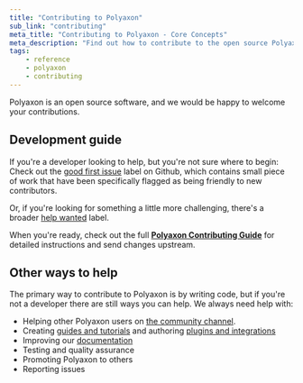 ```yaml
---
title: "Contributing to Polyaxon"
sub_link: "contributing"
meta_title: "Contributing to Polyaxon - Core Concepts"
meta_description: "Find out how to contribute to the open source Polyaxon software!"
tags:
    - reference
    - polyaxon
    - contributing
---
```


Polyaxon is an open source software, and we would be happy to welcome your contributions.


## Development guide

If you're a developer looking to help, but you're not sure where to begin:
Check out the [good first issue](https://github.com/polyaxon/polyaxon/labels/good%20first%20issue) label on Github,
which contains small piece of work that have been specifically flagged as being friendly to new contributors.

Or, if you're looking for something a little more challenging, there's a broader [help wanted](https://github.com/polyaxon/polyaxon/labels/help%20wanted) label.

When you're ready, check out the full **[Polyaxon Contributing Guide](https://github.com/polyaxon/polyaxon/blob/master/CONTRIBUTING.md)** for detailed instructions and send changes upstream.


## Other ways to help

The primary way to contribute to Polyaxon is by writing code, but if you're not a developer there are still ways you can help. We always need help with:

- Helping other Polyaxon users on [the community channel](/slack/).
- Creating [guides and tutorials](/docs/guides/) and authoring [plugins and integrations](/integrations/)
- Improving our [documentation](https://github.com/polyaxon/polyaxon/tree/master/docs)
- Testing and quality assurance
- Promoting Polyaxon to others
- Reporting issues

